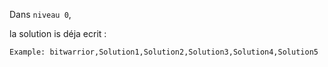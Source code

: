 Dans `niveau 0`, 

la solution is déja ecrit  :

`Example: bitwarrior,Solution1,Solution2,Solution3,Solution4,Solution5`
